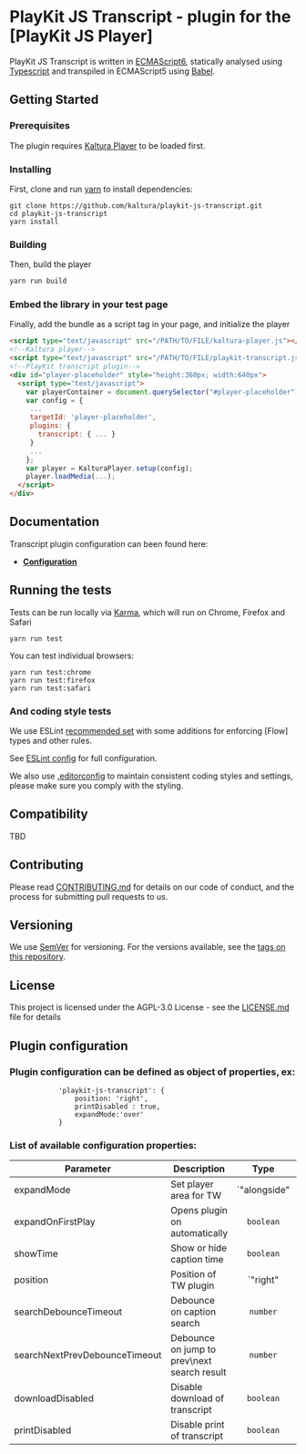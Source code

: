 # PlayKit JS Transcript - plugin for the [PlayKit JS Player]

PlayKit JS Transcript is written in [ECMAScript6], statically analysed using [Typescript] and transpiled in ECMAScript5 using [Babel].

[typescript]: https://www.typescriptlang.org/
[ecmascript6]: https://github.com/ericdouglas/ES6-Learning#articles--tutorials
[babel]: https://babeljs.io

## Getting Started

### Prerequisites

The plugin requires [Kaltura Player] to be loaded first.

[kaltura player]: https://github.com/kaltura/kaltura-player-js

### Installing

First, clone and run [yarn] to install dependencies:

[yarn]: https://yarnpkg.com/lang/en/

```
git clone https://github.com/kaltura/playkit-js-transcript.git
cd playkit-js-transcript
yarn install
```

### Building

Then, build the player

```javascript
yarn run build
```

### Embed the library in your test page

Finally, add the bundle as a script tag in your page, and initialize the player

```html
<script type="text/javascript" src="/PATH/TO/FILE/kaltura-player.js"></script>
<!--Kaltura player-->
<script type="text/javascript" src="/PATH/TO/FILE/playkit-transcript.js"></script>
<!--PlayKit transcript plugin-->
<div id="player-placeholder" style="height:360px; width:640px">
  <script type="text/javascript">
    var playerContainer = document.querySelector("#player-placeholder");
    var config = {
     ...
     targetId: 'player-placeholder',
     plugins: {
       transcript: { ... }
     }
     ...
    };
    var player = KalturaPlayer.setup(config);
    player.loadMedia(...);
  </script>
</div>
```

## Documentation

Transcript plugin configuration can been found here:

- **[Configuration](docs/configuration.md)**

## Running the tests

Tests can be run locally via [Karma], which will run on Chrome, Firefox and Safari

[karma]: https://karma-runner.github.io/1.0/index.html

```
yarn run test
```

You can test individual browsers:

```
yarn run test:chrome
yarn run test:firefox
yarn run test:safari
```

### And coding style tests

We use ESLint [recommended set](http://eslint.org/docs/rules/) with some additions for enforcing [Flow] types and other rules.

See [ESLint config](.eslintrc.json) for full configuration.

We also use [.editorconfig](.editorconfig) to maintain consistent coding styles and settings, please make sure you comply with the styling.

## Compatibility

TBD

## Contributing

Please read [CONTRIBUTING.md](https://gist.github.com/PurpleBooth/b24679402957c63ec426) for details on our code of conduct, and the process for submitting pull requests to us.

## Versioning

We use [SemVer](http://semver.org/) for versioning. For the versions available, see the [tags on this repository](https://github.com/kaltura/playkit-js-transcript/tags).

## License

This project is licensed under the AGPL-3.0 License - see the [LICENSE.md](LICENSE.md) file for details

## Plugin configuration

### Plugin configuration can be defined as object of properties, ex: 
```
            'playkit-js-transcript': {
                position: 'right',
                printDisabled : true,
                expandMode:'over'
            }
```

### List of available configuration properties:
Parameter | Description | Type | Default 
--- | --- | :-----: | :-----:
expandMode | Set player area for TW | `"alongside" | "over"` | `"alongside"`
expandOnFirstPlay | Opens plugin on automatically | `boolean` | `true`
showTime | Show or hide caption time | `boolean` | `true`
position | Position of TW plugin | `"right" | "bottom"` | `"bottom"`
searchDebounceTimeout | Debounce on caption search | `number` | `250`
searchNextPrevDebounceTimeout | Debounce on jump to prev\next search result | `number` | `100`
downloadDisabled | Disable download of transcript | `boolean` | `false`
printDisabled | Disable print of transcript | `boolean` | `false`